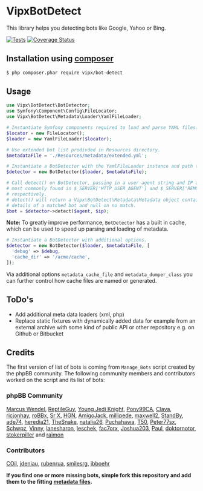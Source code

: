# VipxBotDetect

This library helps you detecting bots like Google, Yahoo or Bing.

[![Tests](https://github.com/lennerd/vipx-bot-detect/actions/workflows/tests.yml/badge.svg)](https://github.com/lennerd/vipx-bot-detect/actions/workflows/tests.yml)
[![Coverage Status](https://coveralls.io/repos/github/lennerd/vipx-bot-detect/badge.svg)](https://coveralls.io/github/lennerd/vipx-bot-detect)

## Installation using [composer](https://getcomposer.org/)

``` bash
$ php composer.phar require vipx/bot-detect
```
## Usage

``` php
use Vipx\BotDetect\BotDetector;
use Symfony\Component\Config\FileLocator;
use Vipx\BotDetect\Metadata\Loader\YamlFileLoader;

# Instantiate Symfony components required to load and parse YAML files.
$locator = new FileLocator();
$loader = new YamlFileLoader($locator);

# Use extended bot list prodivded in Resources directory.
$metadataFile = './Resources/metadata/extended.yml';

# Instantiate a BotDetector with the YamlFileLoader instance and path to YAML.
$detector = new BotDetector($loader, $metadataFile);

# Call detect() on BotDetector, passing in a user agent string and IP address,
# most commonly found in $_SERVER['HTTP_USER_AGENT'] and $_SERVER['REMOTE_ADDR']
# respectively.
# detect() will return a Vipx\BotDetect\Metadata\Metadata object containing the
# details of a matched bot and null on no match.
$bot = $detector->detect($agent, $ip);
```

**Note:** To greatly improve performance, `BotDetector` has a built in cache, which can be used to speed up parsing and loading of metadata.

``` php
# Instantiate a BotDetector with additional options.
$detector = new BotDetector($loader, $metadataFile, [
  'debug' => $debug,
  'cache_dir' => '/acme/cache',
]);
```

Via additional options `metadata_cache_file` and `metadata_dumper_class` you can further control how cache files are named or generated.

## ToDo's

- Add additional meta data loaders (xml, php)
- Replace static fixtures with dynamically added data for example from an external archive with some kind of public API or other repository e.g. on Github or Bitbucket

## Credits

The first version of list of bots is coming from `Manage_Bots` script created by the phpBB community. The following community members and contributors worked on the script and its list of bots:

### phpBB Community
[Marcus Wendel](http://www.phpbb.com/community/memberlist.php?mode=viewprofile&u=6152), [ReptileGuy](http://www.phpbb.com/community/memberlist.php?mode=viewprofile&u=447165), [Young Jedi Knight](http://www.phpbb.com/community/memberlist.php?mode=viewprofile&u=962935), [Pony99CA](http://www.phpbb.com/community/memberlist.php?mode=viewprofile&u=143537), [Clava](http://www.phpbb.com/community/memberlist.php?mode=viewprofile&u=353237), [ricjonhay](http://www.phpbb.com/community/memberlist.php?mode=viewprofile&u=1222875), [roBBx](http://www.phpbb.com/community/memberlist.php?mode=viewprofile&u=467205), [Sr X](http://www.phpbb.com/community/memberlist.php?mode=viewprofile&u=298330), [HGN](http://www.phpbb.com/community/memberlist.php?mode=viewprofile&u=821755), [AmigoJack](http://www.phpbb.com/community/memberlist.php?mode=viewprofile&u=1289605), [millipede](http://www.phpbb.com/community/memberlist.php?mode=viewprofile&u=482675), [maxwell2](http://www.phpbb.com/community/memberlist.php?mode=viewprofile&u=951565), [StandBy](http://www.phpbb.com/community/memberlist.php?mode=viewprofile&u=1288269), [ade74](http://www.phpbb.com/community/memberlist.php?mode=viewprofile&u=1296329), [heredia21](http://www.phpbb.com/community/memberlist.php?mode=viewprofile&u=1273765), [TheSnake](http://www.phpbb.com/community/memberlist.php?mode=viewprofile&u=265871), [natalia26](http://www.phpbb.com/community/memberlist.php?mode=viewprofile&u=1287940), [Puchahawa](http://www.phpbb.com/community/memberlist.php?mode=viewprofile&u=1305487), [T50](http://www.phpbb.com/community/memberlist.php?mode=viewprofile&u=317815), [Peter77sx](http://www.phpbb.com/community/memberlist.php?mode=viewprofile&u=216463), [Schwpz](http://www.phpbb.com/community/memberlist.php?mode=viewprofile&u=61230), [Vinny](http://www.phpbb.com/community/memberlist.php?mode=viewprofile&u=1065865), [lanesharon](http://www.phpbb.com/community/memberlist.php?mode=viewprofile&u=94198), [leschek](http://www.phpbb.com/community/memberlist.php?mode=viewprofile&u=261820), [fac7orx](http://www.phpbb.com/community/memberlist.php?mode=viewprofile&u=848165), [Joshua203](http://www.phpbb.com/community/memberlist.php?mode=viewprofile&u=1047325), [Paul](http://www.phpbb.com/community/memberlist.php?mode=viewprofile&u=153860), [doktornotor](http://www.phpbb.com/community/memberlist.php?mode=viewprofile&u=1330502), [stokerpiller](http://www.phpbb.com/community/memberlist.php?mode=viewprofile&u=302443) and [raimon](http://www.phpbb.com/community/memberlist.php?mode=viewprofile&u=253197)

### Contributors
[COil](https://github.com/COil), [jdeniau](https://github.com/jdeniau), [rubenrua](https://github.com/rubenrua), [smilesrg](https://github.com/smilesrg), [jbboehr](https://github.com/jbboehr)

**If you find one or more missing bots, simple fork this repository and add them to the fitting [metadata files](https://github.com/lennerd/vipx-bot-detect/tree/master/Resources/metadata).**
